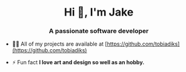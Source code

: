 <!--
**tobiadiks/tobiadiks** is a ✨ _special_ ✨ repository because its `README.md` (this file) appears on your GitHub profile.

Here are some ideas to get you started:

- 🔭 I’m currently working on ...
- 🌱 I’m currently learning ...
- 👯 I’m looking to collaborate on ...
- 🤔 I’m looking for help with ...
- 💬 Ask me about ...
- 📫 How to reach me: ...
- 😄 Pronouns: ...
- ⚡ Fun fact: ...
-->
<h1 align="center">Hi 👋, I'm Jake</h1>
<h3 align="center">A passionate software developer</h3>



- 👨‍💻 All of my projects are available at [https://github.com/tobiadiks](https://github.com/tobiadiks)


- ⚡ Fun fact **I love art and design so well as an hobby.**



